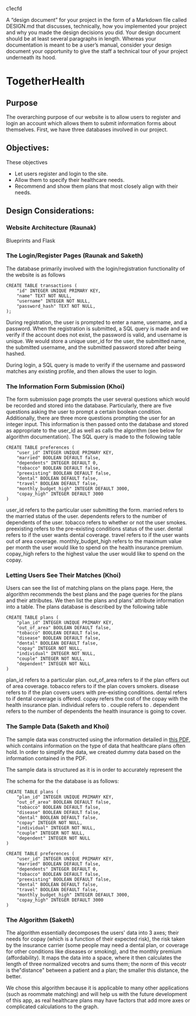 c1ecfd

A “design document” for your project in the form of a Markdown file called DESIGN.md that discusses, technically, how you implemented your project and why you made the design decisions you did. Your design document should be at least several paragraphs in length. Whereas your documentation is meant to be a user’s manual, consider your design document your opportunity to give the staff a technical tour of your project underneath its hood.

# TogetherHealth

## Purpose

The overarching purpose of our website is to allow users to register and login an account which allows them to submit information forms about themselves. First, we have three databases involved in our project.

## Objectives:

These objectives

- Let users register and login to the site.
- Allow them to specify their healthcare needs.
- Recommend and show them plans  that most closely align with their needs.

## Design Considerations:

### Website Architecture (Raunak)

Blueprints and Flask

### The Login/Register Pages (Raunak and Saketh)
The database primarily involved with the login/registration functionality of the website is as follows
```
CREATE TABLE transactions (
    "id" INTEGER UNIQUE PRIMARY KEY,
    "name" TEXT NOT NULL,
    "username" INTEGER NOT NULL,
    "password_hash" TEXT NOT NULL,
);
```
During registration, the user is prompted to enter a name, username, and a password. When the registration is submitted, a SQL query is made and we verify if the account does not exist, the password is valid, and username is unique. We would store a unique user_id for the user, the submitted name, the submitted username, and the submitted password stored after being hashed.

During login, a SQL query is made to verify if the username and password matches any existing profile, and then allows the user to login.

### The Information Form Submission (Khoi)
The form submission page prompts the user several questions which would be recorded and stored into the database. Particularly, there are five questions asking the user to prompt a certain boolean condition. Additionally, there are three more questions prompting the user for an integer input. This information is then passed onto the database and stored as appropriate to the user_id as well as calls the algorithm (see below for algorithm documentation). The SQL query is made to the following table
```
CREATE TABLE preferences (
    "user_id" INTEGER UNIQUE PRIMARY KEY,
    "married" BOOLEAN DEFAULT false,
    "dependents" INTEGER DEFAULT 0,
    "tobacco" BOOLEAN DEFAULT false, 
    "preexisting" BOOLEAN DEFAULT false, 
    "dental" BOOLEAN DEFAULT false,
    "travel" BOOLEAN DEFAULT false,
    "monthly_budget_high" INTEGER DEFAULT 3000,
    "copay_high" INTEGER DEFAULT 3000
)
```
user_id refers to the particular user submitting the form. married refers to the married status of the user. dependents refers to the number of dependents of the user. tobacco refers to whether or not the user smokes. preexisting refers to the pre-existing conditions status of the user. dental refers to if the user wants dental coverage. travel refers to if the user wants out of area coverage. monthly_budget_high refers to the maximum value per month the user would like to spend on the health insurance premium. copay_high refers to the highest value the user would like to spend on the copay.

### Letting Users See Their Matches (Khoi)
Users can see the list of matching plans on the plans page. Here, the algorithm recommends the best plans and the page queries for the plans and their attributes. We then list the plans and plans' attribute information into a table. The plans database is described by the following table
```
CREATE TABLE plans (
    "plan_id" INTEGER UNIQUE PRIMARY KEY,
    "out_of_area" BOOLEAN DEFAULT false,
    "tobacco" BOOLEAN DEFAULT false,
    "disease" BOOLEAN DEFAULT false,
    "dental" BOOLEAN DEFAULT false,
    "copay" INTEGER NOT NULL,
    "individual" INTEGER NOT NULL,
    "couple" INTEGER NOT NULL,
    "dependent" INTEGER NOT NULL
)
```
plan_id refers to a particular plan. out_of_area refers to if the plan offers out of area coverage. tobacco refers to if the plan covers smokers. disease refers to if the plan covers users with pre-existing conditions. dental refers to if dental coverage is offered. copay refers the cost of the copay with the health insurance plan. individual refers to . couple refers to . dependent refers to the number of dependents the health insurance is going to cover.

### The Sample Data (Saketh and Khoi)

The sample data was constructed using the information detailed in [this PDF](https://www.cms.gov/CCIIO/Resources/Data-Resources/Downloads/HIOS-RBIS-ICD-03-01-00.pdf), which contains information on the type of data that healthcare plans often hold. In order to simplify the data, we created dummy data based on the information contained in the PDF. 

The sample data is structured as it is in order to accurately represent the 

The schema for the the database is as follows:

```
CREATE TABLE plans (
    "plan_id" INTEGER UNIQUE PRIMARY KEY,
    "out_of_area" BOOLEAN DEFAULT false,
    "tobacco" BOOLEAN DEFAULT false,
    "disease" BOOLEAN DEFAULT false,
    "dental" BOOLEAN DEFAULT false,
    "copay" INTEGER NOT NULL,
    "individual" INTEGER NOT NULL,
    "couple" INTEGER NOT NULL,
    "dependent" INTEGER NOT NULL
)
                
CREATE TABLE preferences (
    "user_id" INTEGER UNIQUE PRIMARY KEY,
    "married" BOOLEAN DEFAULT false,
    "dependents" INTEGER DEFAULT 0,
    "tobacco" BOOLEAN DEFAULT false, 
    "preexisting" BOOLEAN DEFAULT false, 
    "dental" BOOLEAN DEFAULT false,
    "travel" BOOLEAN DEFAULT false,
    "monthly_budget_high" INTEGER DEFAULT 3000,
    "copay_high" INTEGER DEFAULT 3000
)
```

### The Algorithm (Saketh)

The algorithm essentially decomposes the users' data into 3 axes; their needs for copay (which is a function of their expected risk), the risk taken by the insurance carrier (some people may need a dental plan, or coverage for other conditions like diseases or smoking), and the monthly premium (affordability). It maps the data into a space, where it then calculates the length of three normalized vecotrs and sums them; the norm of this vecotr is the"distance" between a patient and a plan; the smaller this distance, the better.

We chose this algorithm because it is applicable to many other applications (such as roommate matching) and will help us with the future development of this app, as real healthcare plans may have factors that add more axes or complicated calculations to the graph.
